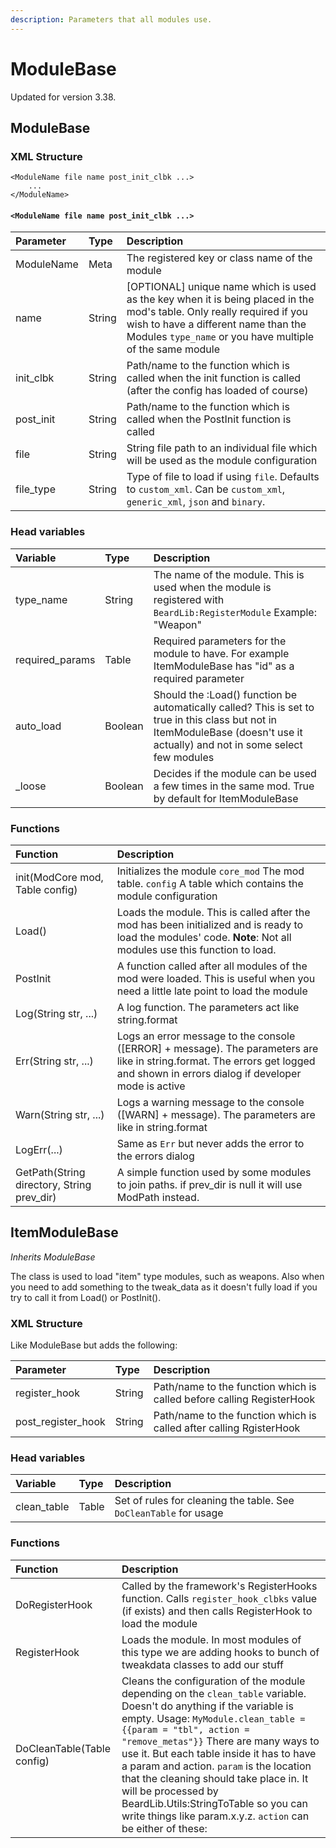 ```yaml
---
description: Parameters that all modules use.
---
```


# ModuleBase

Updated for version 3.38.

## ModuleBase

### XML Structure

```markup
<ModuleName file name post_init_clbk ...>
    ...
</ModuleName>
```

#### `<ModuleName file name post_init_clbk ...>`

| Parameter | Type | Description |
| :--- | :--- | :--- |
| ModuleName | Meta | The registered key or class name of the module |
| name | String | \[OPTIONAL\] unique name which is used as the key when it is being placed in the mod's table. Only really required if you wish to have a different name than the Modules `type_name` or you have multiple of the same module |
| init\_clbk | String | Path/name to the function which is called when the init function is called \(after the config has loaded of course\) |
| post\_init | String | Path/name to the function which is called when the PostInit function is called |
| file | String | String file path to an individual file which will be used as the module configuration |
| file\_type | String | Type of file to load if using `file`. Defaults to `custom_xml`. Can be `custom_xml`, `generic_xml`, `json` and `binary`. |

### Head variables

| Variable | Type | Description |
| :--- | :--- | :--- |
type\_name | String | The name of the module. This is used when the module is registered with `BeardLib:RegisterModule` Example: "Weapon" | 
| required\_params | Table | Required parameters for the module to have. For example ItemModuleBase has "id" as a required parameter |
| auto\_load | Boolean | Should the :Load\(\) function be automatically called? This is set to true in this class but not in ItemModuleBase \(doesn't use it actually\) and not in some select few modules | 
| \_loose | Boolean | Decides if the module can be used a few times in the same mod. True by default for ItemModuleBase | 

### Functions

| Function | Description |
| :--- | :--- |
| init\(ModCore mod, Table config\) | Initializes the module  `core_mod` The mod table.   `config` A table which contains the module configuration |
| Load\(\) | Loads the module. This is called after the mod has been initialized and is ready to load the modules' code. **Note**: Not all modules use this function to load. |
| PostInit | A function called after all modules of the mod were loaded. This is useful when you need a little late point to load the module |
| Log\(String str, ...\) | A log function. The parameters act like string.format |
| Err\(String str, ...\) | Logs an error message to the console \(\[ERROR\] + message\). The parameters are like in string.format. The errors get logged and shown in errors dialog if developer mode is active | 
| Warn\(String str, ...\) | Logs a warning message to the console \(\[WARN\] + message\). The parameters are like in string.format |
| LogErr\(...\) | Same as `Err` but never adds the error to the errors dialog |
| GetPath\(String directory, String prev\_dir\) | A simple function used by some modules to join paths. if prev\_dir is null it will use ModPath instead.

## ItemModuleBase

_Inherits ModuleBase_

The class is used to load "item" type modules, such as weapons. Also when you need to add something to the tweak\_data as it doesn't fully load if you try to call it from Load\(\) or PostInit\(\).

### XML Structure

Like ModuleBase but adds the following:

| Parameter | Type | Description |
| :--- | :--- | :--- |
| register\_hook | String | Path/name to the function which is called before calling RegisterHook |
| post\_register\_hook | String | Path/name to the function which is called after calling RgisterHook |

### Head variables

| Variable | Type | Description |
| :--- | :--- | :--- |
| clean\_table | Table | Set of rules for cleaning the table. See `DoCleanTable` for usage |

### Functions

| Function | Description |
| :--- | :--- |
| DoRegisterHook | Called by the framework's RegisterHooks function. Calls `register_hook_clbks` value \(if exists\) and then calls RegisterHook to load the module |
| RegisterHook | Loads the module. In most modules of this type we are adding hooks to bunch of tweakdata classes to add our stuff |
| DoCleanTable\(Table config\) | Cleans the configuration of the module depending on the `clean_table` variable. Doesn't do anything if the variable is empty. Usage:   `MyModule.clean_table = {{param = "tbl", action = "remove_metas"}}` There are many ways to use it. But each table inside it has to have a param and action.   `param` is the location that the cleaning should take place in. It will be processed by BeardLib.Utils:StringToTable so you can write things like param.x.y.z.   `action` can be either of these: |

